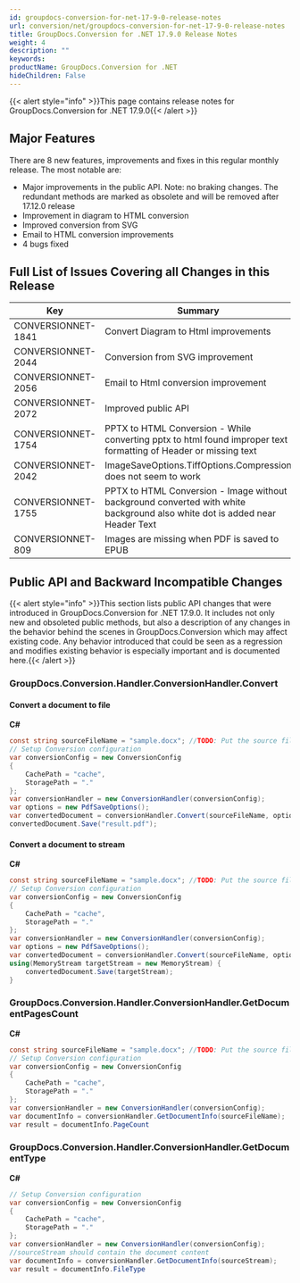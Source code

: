 ```yaml
---
id: groupdocs-conversion-for-net-17-9-0-release-notes
url: conversion/net/groupdocs-conversion-for-net-17-9-0-release-notes
title: GroupDocs.Conversion for .NET 17.9.0 Release Notes
weight: 4
description: ""
keywords: 
productName: GroupDocs.Conversion for .NET
hideChildren: False
---
```

{{< alert style="info" >}}This page contains release notes for GroupDocs.Conversion for .NET 17.9.0{{< /alert >}}

## Major Features

There are 8 new features, improvements and fixes in this regular monthly release. The most notable are:

*   Major improvements in the public API. Note: no braking changes. The redundant methods are marked as obsolete and will be removed after 17.12.0 release
*   Improvement in diagram to HTML conversion
*   Improved conversion from SVG
*   Email to HTML conversion improvements
*   4 bugs fixed  
      
    

## Full List of Issues Covering all Changes in this Release

| Key | Summary | Category |
| --- | --- | --- |
| CONVERSIONNET-1841 | Convert Diagram to Html improvements | Improvement |
| CONVERSIONNET-2044 | Conversion from SVG improvement | Improvement |
| CONVERSIONNET-2056 | Email to Html conversion improvement | Improvement |
| CONVERSIONNET-2072 | Improved public API | Improvement |
| CONVERSIONNET-1754 | PPTX to HTML Conversion - While converting pptx to html found improper text formatting of Header or missing text | Bug |
| CONVERSIONNET-2042 | ImageSaveOptions.TiffOptions.Compression does not seem to work | Bug |
| CONVERSIONNET-1755 | PPTX to HTML Conversion - Image without background converted with white background also white dot is added near Header Text | Bug |
| CONVERSIONNET-809 | Images are missing when PDF is saved to EPUB | Bug |

## Public API and Backward Incompatible Changes

{{< alert style="info" >}}This section lists public API changes that were introduced in GroupDocs.Conversion for .NET 17.9.0. It includes not only new and obsoleted public methods, but also a description of any changes in the behavior behind the scenes in GroupDocs.Conversion which may affect existing code. Any behavior introduced that could be seen as a regression and modifies existing behavior is especially important and is documented here.{{< /alert >}}

### GroupDocs.Conversion.Handler.ConversionHandler.Convert<T>

#### Convert a document to file

**C#**

```csharp
const string sourceFileName = "sample.docx"; //TODO: Put the source filename here with more than 5 pages
// Setup Conversion configuration
var conversionConfig = new ConversionConfig
{
    CachePath = "cache",
    StoragePath = "."
};
var conversionHandler = new ConversionHandler(conversionConfig);
var options = new PdfSaveOptions();
var convertedDocument = conversionHandler.Convert(sourceFileName, options);
convertedDocument.Save("result.pdf");
```

#### Convert a document to stream

**C#**

```csharp
const string sourceFileName = "sample.docx"; //TODO: Put the source filename here with more than 5 pages
// Setup Conversion configuration
var conversionConfig = new ConversionConfig
{
    CachePath = "cache",
    StoragePath = "."
};
var conversionHandler = new ConversionHandler(conversionConfig);
var options = new PdfSaveOptions();
var convertedDocument = conversionHandler.Convert(sourceFileName, options);
using(MemoryStream targetStream = new MemoryStream) {
    convertedDocument.Save(targetStream);
} 
```

### GroupDocs.Conversion.Handler.ConversionHandler.GetDocumentPagesCount

**C#**

```csharp
const string sourceFileName = "sample.docx"; //TODO: Put the source filename here with more than 5 pages
// Setup Conversion configuration
var conversionConfig = new ConversionConfig
{
    CachePath = "cache",
    StoragePath = "."
};
var conversionHandler = new ConversionHandler(conversionConfig);
var documentInfo = conversionHandler.GetDocumentInfo(sourceFileName);
var result = documentInfo.PageCount 
```

### GroupDocs.Conversion.Handler.ConversionHandler.GetDocumentType

**C#**

```csharp
// Setup Conversion configuration
var conversionConfig = new ConversionConfig
{
    CachePath = "cache",
    StoragePath = "."
};
var conversionHandler = new ConversionHandler(conversionConfig);
//sourceStream should contain the document content
var documentInfo = conversionHandler.GetDocumentInfo(sourceStream);
var result = documentInfo.FileType
```
